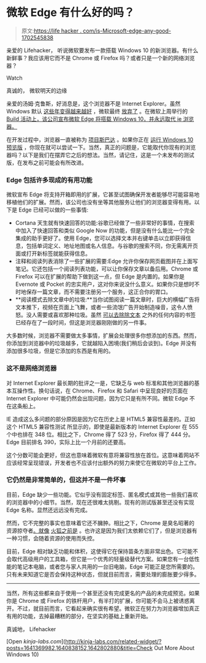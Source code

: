 # 微软 Edge 有什么好的吗？

> 原文:[https://life hacker . com/is-Microsoft-edge-any-good-1702545838](https://lifehacker.com/is-microsoft-edge-any-good-1702545838)

亲爱的 Lifehacker，
听说微软要发布一款搭载 Windows 10 的新浏览器。有什么新鲜事？我应该用它而不是 Chrome 或 Firefox 吗？或者只是一个新的网络浏览器？

Watch

真诚的，
微软明天的边缘

亲爱的汤姆·克鲁斯，好消息是，这个浏览器不是 Internet Explorer。虽然 Windows 默认 [这些年变得越来越好](http://lifehacker.com/a-week-with-internet-explorer-not-the-browser-you-ve-a-5906617) ，微软最终 [放弃了](http://gizmodo.com/microsofts-spartan-browser-is-here-to-save-you-from-int-1680879010) 。在微软上周举行的 [Build 活动上，该公司宣布微软 Edge 将搭载 Windows 10，并永远取代 ie 浏览器。](http://lifehacker.com/all-the-important-stuff-microsoft-announced-at-build-20-1700943959)

在开发过程中，浏览器一直被称为 [项目斯巴达](https://lifehacker.com/the-best-new-features-of-windows-10-1680904614) 。如果你正在 [运行 Windows 10 预览版](http://lifehacker.com/windows-10-technical-preview-now-available-for-download-1641212531) ，你现在就可以尝试一下。当然，真正的问题是，它能取代你现有的浏览器吗？以下是我们在摆弄它之后的想法。当然，请记住，这是一个未发布的测试版，在发布之前可能会有所改进。

### **Edge 包括许多现成的有用功能**

微软宣布 Edge 将支持开箱即用的扩展，它甚至试图确保开发者能够尽可能容易地移植他们的扩展。然而，该公司也没有坐等其他服务让他们的浏览器变得有用。以下是 Edge 已经可以做的一些事情:

*   Cortana 天生就有快速回答的功能:谷歌已经做了一些非常好的事情，在搜索中加入了快速回答和类似 Google Now 的功能，但是没有什么能比一个完全集成的助手更好了。使用 Edge，您可以选择文本并右键单击以立即获得信息，包括单词定义、地址地图或名人信息。与谷歌的搜索不同，你无需离开页面或打开新标签就能获得信息。
*   注释和阅读列表消除了一些扩展的需要:Edge 允许你保存网页截图并在上面写笔记。它还包括一个阅读列表功能，可以让你保存文章以备后用。Chrome 或 Firefox 可以在扩展的帮助下做到这一点，但 Edge 是内置的。如果你是 Evernote 或 Pocket 的忠实用户，这对你来说没什么意义。如果你只是想时不时地保存一篇文章，而不需要注册另一个服务，这正合你的胃口。
*   **阅读模式去除文章中的垃圾:**当你试图阅读一篇文章时，巨大的横幅广告将文本推下，视频在页面上飞舞，或者一些流氓广告开始制造噪音，这令人愤怒。没人需要或喜欢那种垃圾。虽然 [可以去除除文本](http://lifehacker.com/readable-bookmarklet-adds-even-more-options-for-text-on-30825070) 之外的任何内容的书签已经存在了一段时间，但这是浏览器刚刚做的另一件事。

大多数时候，浏览器不需要做太多事情，扩展会处理很多你想添加的东西。然而，你添加到浏览器中的垃圾越多，它就越陷入困境(我们稍后会谈到)。Edge 并没有添加很多垃圾，但是它添加的东西是有用的。

### **这不是网络浏览器**

对 Internet Explorer 最长期的批评之一是，它缺乏与 web 标准和其他浏览器的基本互操作性。换句话说，在 Chrome、Firefox 和 Safari 中呈现良好的页面在 Internet Explorer 中可能仍然会出现问题，因为它只是有所不同。微软 Edge 不在这条船上。

IE 造成这么多问题的部分原因是因为它在历史上是 HTML5 兼容性最差的。正如这个 HTML5 兼容性测试 所显示的，即使是最新版本的 Internet Explorer 在 555 个中也排在 348 位。相比之下，Chrome 得了 523 分，Firefox 得了 444 分。Edge 目前排名 390，实际上比一个月前的还要高。

这个分数可能会更好，但这也意味着微软有意将兼容性放在首位。这意味着网站不应该经常呈现错误，开发者也不应该付出额外的努力来使它在微软的平台上工作。

### **它仍然是非常简单的，但这并不是一件坏事**

目前，Edge 缺少一些功能。它似乎没有固定标签、匿名模式或其他一些我们喜欢的浏览器中的小细节。当然，现在还很难太挑剔。现有的测试版甚至还没有实现 Edge 名称。显然还远远没有完成。

然而，它不完整的事实也意味着它还不臃肿。相比之下，Chrome 是臭名昭著的资源掠夺者[。就像](http://www.tomshardware.com/answers/id-2039298/chrome-eating-physical-memory.html) [火狐之前是](http://lifehacker.com/memory-restart-tells-you-when-firefoxs-memory-usage-get-5815636) 。也许这是因为我们太依赖它们了，但是浏览器有一种习惯，会随着资源的使用而失控。

目前，Edge 相对缺乏功能和体积，这使得它在保持苗条方面非常出色。它可能不会取代高级用户的工具箱，但它是一个优秀的轻量级替代方案。如果您有一台低性能的笔记本电脑，或者您与家人共用的一台旧电脑，Edge 可能正是您所需要的。只有未来知道它是否会保持这种状态，但就目前而言，需要处理的膨胀要少得多。

* * *

当然，所有这些都来自于使用一个甚至还没有完成更名的产品的未完成预览。如果你是 Chrome 或 Firefox 的铁杆用户，有半打的扩展，你可能不会马上被诱惑离开。不过，就目前而言，它看起来确实很有希望。微软正在努力为浏览器增加真正有用的功能，去掉最糟糕的部分，在坚实的基础上重新开始。

真诚地，
Lifehacker

[Open *kinja-labs.com*](http://kinja-labs.com/related-widget/?posts=1641369982,1640838152,1642802880&title=Check Out More About Windows 10)